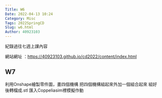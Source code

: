 ```yaml
---
Title: W6
Date: 2022-04-13 10:24
Category: Misc
Tags: 2022SpringCD
Slug: w6.html
Author: 40923103
---
```


紀錄過往七週上課內容

<!-- PELICAN_END_SUMMARY -->

網站網址 ：https://40923103.github.io/cd2022/content/index.html 

W7
----
利用Onshape繪製零件圖，畫四個機構
把四個機構組起來外加一個組合起來
組好後轉檔成.stl 匯入Coppeliasim裡模擬作動
